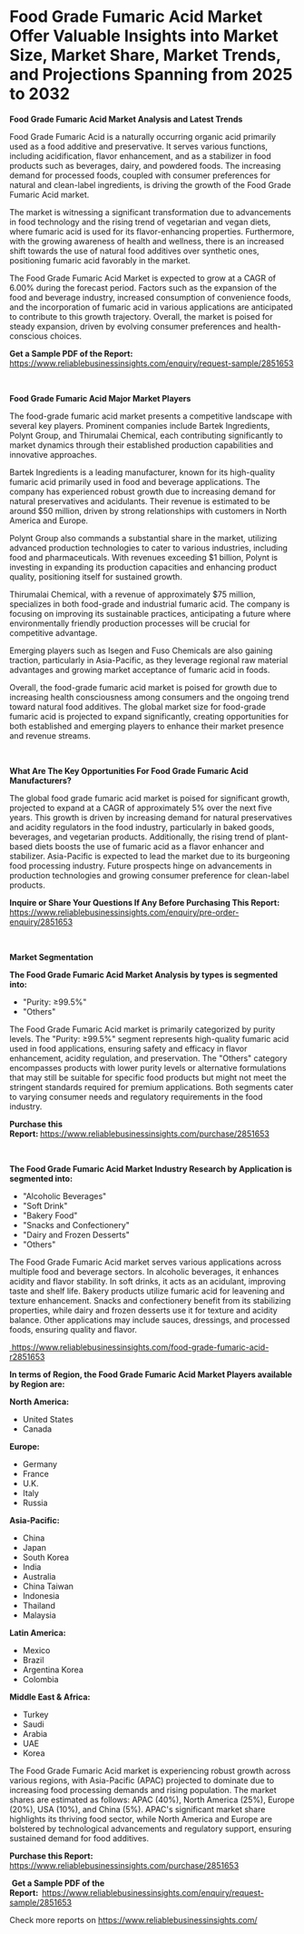 <p><h1>Food Grade Fumaric Acid Market Offer Valuable Insights into Market Size, Market Share, Market Trends, and Projections Spanning from 2025 to 2032</h1></p><p><strong>Food Grade Fumaric Acid Market Analysis and Latest Trends</strong></p>
<p><p>Food Grade Fumaric Acid is a naturally occurring organic acid primarily used as a food additive and preservative. It serves various functions, including acidification, flavor enhancement, and as a stabilizer in food products such as beverages, dairy, and powdered foods. The increasing demand for processed foods, coupled with consumer preferences for natural and clean-label ingredients, is driving the growth of the Food Grade Fumaric Acid market. </p><p>The market is witnessing a significant transformation due to advancements in food technology and the rising trend of vegetarian and vegan diets, where fumaric acid is used for its flavor-enhancing properties. Furthermore, with the growing awareness of health and wellness, there is an increased shift towards the use of natural food additives over synthetic ones, positioning fumaric acid favorably in the market.</p><p>The Food Grade Fumaric Acid Market is expected to grow at a CAGR of 6.00% during the forecast period. Factors such as the expansion of the food and beverage industry, increased consumption of convenience foods, and the incorporation of fumaric acid in various applications are anticipated to contribute to this growth trajectory. Overall, the market is poised for steady expansion, driven by evolving consumer preferences and health-conscious choices.</p></p>
<p><strong>Get a Sample PDF of the Report:&nbsp;</strong> <a href="https://www.reliablebusinessinsights.com/enquiry/request-sample/2851653?utm_campaign=2247&utm_medium=2&utm_source=Github&utm_content=ia&utm_term=11032025&utm_id=food-grade-fumaric-acid">https://www.reliablebusinessinsights.com/enquiry/request-sample/2851653</a></p>
<p>&nbsp;</p>
<p><strong>Food Grade Fumaric Acid Major Market Players</strong></p>
<p><p>The food-grade fumaric acid market presents a competitive landscape with several key players. Prominent companies include Bartek Ingredients, Polynt Group, and Thirumalai Chemical, each contributing significantly to market dynamics through their established production capabilities and innovative approaches.</p><p>Bartek Ingredients is a leading manufacturer, known for its high-quality fumaric acid primarily used in food and beverage applications. The company has experienced robust growth due to increasing demand for natural preservatives and acidulants. Their revenue is estimated to be around $50 million, driven by strong relationships with customers in North America and Europe.</p><p>Polynt Group also commands a substantial share in the market, utilizing advanced production technologies to cater to various industries, including food and pharmaceuticals. With revenues exceeding $1 billion, Polynt is investing in expanding its production capacities and enhancing product quality, positioning itself for sustained growth.</p><p>Thirumalai Chemical, with a revenue of approximately $75 million, specializes in both food-grade and industrial fumaric acid. The company is focusing on improving its sustainable practices, anticipating a future where environmentally friendly production processes will be crucial for competitive advantage.</p><p>Emerging players such as Isegen and Fuso Chemicals are also gaining traction, particularly in Asia-Pacific, as they leverage regional raw material advantages and growing market acceptance of fumaric acid in foods. </p><p>Overall, the food-grade fumaric acid market is poised for growth due to increasing health consciousness among consumers and the ongoing trend toward natural food additives. The global market size for food-grade fumaric acid is projected to expand significantly, creating opportunities for both established and emerging players to enhance their market presence and revenue streams.</p></p>
<p>&nbsp;</p>
<p><strong>What Are The Key Opportunities For Food Grade Fumaric Acid Manufacturers?</strong></p>
<p><p>The global food grade fumaric acid market is poised for significant growth, projected to expand at a CAGR of approximately 5% over the next five years. This growth is driven by increasing demand for natural preservatives and acidity regulators in the food industry, particularly in baked goods, beverages, and vegetarian products. Additionally, the rising trend of plant-based diets boosts the use of fumaric acid as a flavor enhancer and stabilizer. Asia-Pacific is expected to lead the market due to its burgeoning food processing industry. Future prospects hinge on advancements in production technologies and growing consumer preference for clean-label products.</p></p>
<p><strong>Inquire or Share Your Questions If Any Before Purchasing This Report:</strong> <a href="https://www.reliablebusinessinsights.com/enquiry/pre-order-enquiry/2851653?utm_campaign=2247&utm_medium=2&utm_source=Github&utm_content=ia&utm_term=11032025&utm_id=food-grade-fumaric-acid">https://www.reliablebusinessinsights.com/enquiry/pre-order-enquiry/2851653</a></p>
<p>&nbsp;</p>
<p><strong>Market Segmentation</strong></p>
<p><strong>The Food Grade Fumaric Acid Market Analysis by types is segmented into:</strong></p>
<p><ul><li>"Purity: ≥99.5%"</li><li>"Others"</li></ul></p>
<p><p>The Food Grade Fumaric Acid market is primarily categorized by purity levels. The "Purity: ≥99.5%" segment represents high-quality fumaric acid used in food applications, ensuring safety and efficacy in flavor enhancement, acidity regulation, and preservation. The "Others" category encompasses products with lower purity levels or alternative formulations that may still be suitable for specific food products but might not meet the stringent standards required for premium applications. Both segments cater to varying consumer needs and regulatory requirements in the food industry.</p></p>
<p><strong>Purchase this Report:&nbsp;</strong><a href="https://www.reliablebusinessinsights.com/purchase/2851653?utm_campaign=2247&utm_medium=2&utm_source=Github&utm_content=ia&utm_term=11032025&utm_id=food-grade-fumaric-acid">https://www.reliablebusinessinsights.com/purchase/2851653</a></p>
<p>&nbsp;</p>
<p><strong>The Food Grade Fumaric Acid Market Industry Research by Application is segmented into:</strong></p>
<p><ul><li>"Alcoholic Beverages"</li><li>"Soft Drink"</li><li>"Bakery Food"</li><li>"Snacks and Confectionery"</li><li>"Dairy and Frozen Desserts"</li><li>"Others"</li></ul></p>
<p><p>The Food Grade Fumaric Acid market serves various applications across multiple food and beverage sectors. In alcoholic beverages, it enhances acidity and flavor stability. In soft drinks, it acts as an acidulant, improving taste and shelf life. Bakery products utilize fumaric acid for leavening and texture enhancement. Snacks and confectionery benefit from its stabilizing properties, while dairy and frozen desserts use it for texture and acidity balance. Other applications may include sauces, dressings, and processed foods, ensuring quality and flavor.</p></p>
<p><a href="https://www.reliablebusinessinsights.com/food-grade-fumaric-acid-r2851653?utm_campaign=2247&utm_medium=2&utm_source=Github&utm_content=ia&utm_term=11032025&utm_id=food-grade-fumaric-acid">&nbsp;https://www.reliablebusinessinsights.com/food-grade-fumaric-acid-r2851653</a></p>
<p><strong>In terms of Region, the Food Grade Fumaric Acid Market Players available by Region are:</strong></p>
<p>
    <p> <strong> North America: </strong>
        <ul>
            <li>United States</li>
            <li>Canada</li>
        </ul>
        </p> 
    <p> <strong> Europe: </strong>
        <ul>
            <li>Germany</li>
            <li>France</li>
            <li>U.K.</li>
            <li>Italy</li>
            <li>Russia</li>
        </ul>
        </p> 
    <p> <strong> Asia-Pacific: </strong>
        <ul>
            <li>China</li>
            <li>Japan</li>
            <li>South Korea</li>
            <li>India</li>
            <li>Australia</li>
            <li>China Taiwan</li>
            <li>Indonesia</li>
            <li>Thailand</li>
            <li>Malaysia</li>
        </ul>
        </p> 
    <p> <strong> Latin America: </strong>
        <ul>
            <li>Mexico</li>
            <li>Brazil</li>
            <li>Argentina Korea</li>
            <li>Colombia</li>
        </ul>
        </p> 
    <p> <strong> Middle East & Africa: </strong>
        <ul>
            <li>Turkey</li>
            <li>Saudi</li>
            <li>Arabia</li>
            <li>UAE</li>
            <li>Korea</li>
        </ul>
    </p>
    </p>
<p><p>The Food Grade Fumaric Acid market is experiencing robust growth across various regions, with Asia-Pacific (APAC) projected to dominate due to increasing food processing demands and rising population. The market shares are estimated as follows: APAC (40%), North America (25%), Europe (20%), USA (10%), and China (5%). APAC's significant market share highlights its thriving food sector, while North America and Europe are bolstered by technological advancements and regulatory support, ensuring sustained demand for food additives.</p></p>
<p><strong>Purchase this Report: </strong><a href="https://www.reliablebusinessinsights.com/purchase/2851653?utm_campaign=2247&utm_medium=2&utm_source=Github&utm_content=ia&utm_term=11032025&utm_id=food-grade-fumaric-acid">https://www.reliablebusinessinsights.com/purchase/2851653</a></p>
<p>&nbsp;<strong>Get a Sample PDF of the Report:&nbsp;&nbsp;</strong><a href="https://www.reliablebusinessinsights.com/enquiry/request-sample/2851653?utm_campaign=2247&utm_medium=2&utm_source=Github&utm_content=ia&utm_term=11032025&utm_id=food-grade-fumaric-acid">https://www.reliablebusinessinsights.com/enquiry/request-sample/2851653</a></p>
<p><strong></strong></p>
<p>Check more reports on <a href="https://www.reliablebusinessinsights.com/?utm_campaign=2247&utm_medium=2&utm_source=Github&utm_content=ia&utm_term=11032025&utm_id=food-grade-fumaric-acid">https://www.reliablebusinessinsights.com/</a></p>